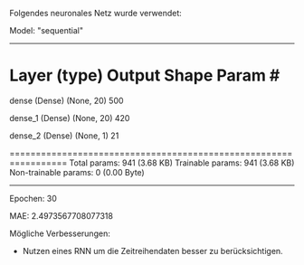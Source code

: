 Folgendes neuronales Netz wurde verwendet:

Model: "sequential"
_________________________________________________________________
 Layer (type)                Output Shape              Param #   
=================================================================
 dense (Dense)               (None, 20)                500       
                                                                 
 dense_1 (Dense)             (None, 20)                420       
                                                                 
 dense_2 (Dense)             (None, 1)                 21        
                                                                 
=================================================================
Total params: 941 (3.68 KB)
Trainable params: 941 (3.68 KB)
Non-trainable params: 0 (0.00 Byte)
_________________________________________________________________


Epochen: 30

MAE:  2.4973567708077318

Mögliche Verbesserungen: 
- Nutzen eines RNN um die Zeitreihendaten besser zu berücksichtigen.
